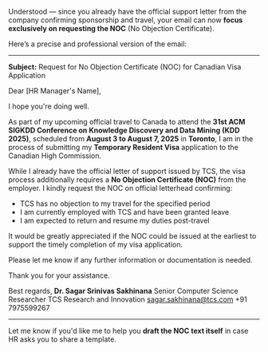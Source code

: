 
Understood — since you already have the official support letter from the company confirming sponsorship and travel, your email can now **focus exclusively on requesting the NOC** (No Objection Certificate).

Here’s a precise and professional version of the email:

---

**Subject:** Request for No Objection Certificate (NOC) for Canadian Visa Application

Dear \[HR Manager's Name],

I hope you're doing well.

As part of my upcoming official travel to Canada to attend the **31st ACM SIGKDD Conference on Knowledge Discovery and Data Mining (KDD 2025)**, scheduled from **August 3 to August 7, 2025** in **Toronto**, I am in the process of submitting my **Temporary Resident Visa** application to the Canadian High Commission.

While I already have the official letter of support issued by TCS, the visa process additionally requires a **No Objection Certificate (NOC)** from the employer. I kindly request the NOC on official letterhead confirming:

* TCS has no objection to my travel for the specified period
* I am currently employed with TCS and have been granted leave
* I am expected to return and resume my duties post-travel

It would be greatly appreciated if the NOC could be issued at the earliest to support the timely completion of my visa application.

Please let me know if any further information or documentation is needed.

Thank you for your assistance.

Best regards,
**Dr. Sagar Srinivas Sakhinana**
Senior Computer Science Researcher
TCS Research and Innovation
[sagar.sakhinana@tcs.com](mailto:sagar.sakhinana@tcs.com)
+91 7975599267

---

Let me know if you'd like me to help you **draft the NOC text itself** in case HR asks you to share a template.
